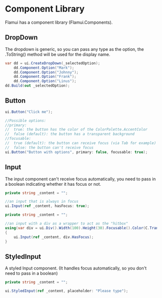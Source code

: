 # Component Library
Flamui has a component library (Flamui.Components).

## DropDown
The dropdown is generic, so you can pass any type as the option, the .ToString() method will be used for the display name.

```csharp
var dd = ui.CreateDropDown(_selectedOption);
    dd.Component.Option("Mark");
    dd.Component.Option("Johnny");
    dd.Component.Option("Frank");
    dd.Component.Option("Linus");
dd.Build(out _selectedOption);
```
## Button
```csharp
ui.Button("Click me");

//Possible options:
//primary: 
//  true: the button has the color of the ColorPalette.AccentColor
//  false (default): the button has a transparent background
//focusable:
//  true (default): the button can receive focus (via Tab for example)
//  false: the button can't receive focus 
ui.Button("Button with options", primary: false, focusable: true);
```

## Input
The input component can't receive focus automatically, you need to pass in a boolean indicating whether it has focus or not.

```csharp
private string _content = "";

//an input that is always in focus
ui.Input(ref _content, hasFocus: true);
```

```csharp
private string _content = "";

//an input with a div as a wrapper to act as the "hitbox"
using(var div = ui.Div().Width(100).Height(30).Focusable().Color(C.Transparent))
{
    ui.Input(ref _content, div.HasFocus);
}
```

## StyledInput
A styled Input component. (It handles focus automatically, so you don't need to pass in a boolean)

```csharp
private string _content = "";

ui.StyledInput(ref _content, placeholder: "Please type");
```
